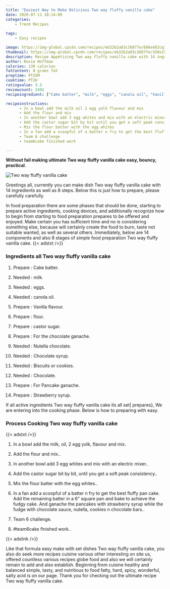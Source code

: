 ```yaml
---
title: "Easiest Way to Make Delicious Two way fluffy vanilla cake"
date: 2020-07-11 18:14:09
categories:
    - Trend Recipes
    
tags:
    - Easy recipes

image: https://img-global.cpcdn.com/recipes/eb32b2a83c36877e/680x482cq70/two-way-fluffy-vanilla-cake-recipe-main-photo.jpg
thumbnail: https://img-global.cpcdn.com/recipes/eb32b2a83c36877e/350x250cq70/two-way-fluffy-vanilla-cake-recipe-main-photo.jpg
description: Recipe Appetizing Two way fluffy vanilla cake with 14 ingredients and 8 stages of easy cooking.
author: Rosie Hoffman
calories: 139 calories
fatContent: 8 grams fat
preptime: PT25M
cooktime: PT2H
ratingvalue: 3.5
reviewcount: 2492
recipeingredient: ["Cake batter", "milk", "eggs", "canola oil", "Vanilla flavour", "flour", "castor sugar", "For the chocolate ganache", "Nutella chocolate", "Chocolate syrup", "Biscuits or cookies", "Chocolate", "For Pancake ganache", "Strawberry syrup"]

recipeinstructions: 
      - In a bowl add the milk oil 2 egg yolk flavour and mix 
      - Add the flour and mix 
      - In another bowl add 3 egg whites and mix with an electric mixer 
      - Add the castor sugar bit by bit until you get a soft peak consistency 
      - Mix the flour batter with the egg whites 
      - In a fan add a scoopful of a batter n fry to get the best fluffy pan cake Add the remaining batter in a 6 square pan and bake to achieve the fudgy cake And ganache the pancakes with strawberry syrup while the fudge with chocolate sauce nutella cookies n chocolate bars 
      - Team 6 challenge 
      - team6cake finished work

---
```




**Without fail making ultimate Two way fluffy vanilla cake easy, bouncy, practical**. 


![Two way fluffy vanilla cake](https://img-global.cpcdn.com/recipes/eb32b2a83c36877e/680x482cq70/two-way-fluffy-vanilla-cake-recipe-main-photo.jpg "Two way fluffy vanilla cake")




Greetings all, currently you can make dish Two way fluffy vanilla cake with 14 ingredients as well as 8 steps. Below this is just how to prepare, please carefully carefully.

In food preparation there are some phases that should be done, starting to prepare active ingredients, cooking devices, and additionally recognize how to begin from starting to food preparation prepares to be offered and enjoyed. Make certain you has sufficient time and no is considering something else, because will certainly create the food to burn, taste not suitable wanted, as well as several others. Immediately, below are 14 components and also 8 stages of simple food preparation Two way fluffy vanilla cake.
{{< adstxt />}}

### Ingredients all Two way fluffy vanilla cake


1. Prepare  : Cake batter.

1. Needed  : milk.

1. Needed  : eggs.

1. Needed  : canola oil.

1. Prepare  : Vanilla flavour.

1. Prepare  : flour.

1. Prepare  : castor sugar.

1. Prepare  : For the chocolate ganache.

1. Needed  : Nutella chocolate.

1. Needed  : Chocolate syrup.

1. Needed  : Biscuits or cookies.

1. Needed  : Chocolate.

1. Prepare  : For Pancake ganache.

1. Prepare  : Strawberry syrup.



If all active ingredients Two way fluffy vanilla cake its all set| prepares}, We are entering into the cooking phase. Below is how to preparing with easy.

### Process Cooking Two way fluffy vanilla cake

{{< adstxt />}}


1. In a bowl add the milk, oil, 2 egg yolk, flavour and mix.



1. Add the flour and mix..



1. In another bowl add 3 egg whites and mix with an electric mixer..



1. Add the castor sugar bit by bit, until you get a soft peak consistency..



1. Mix the flour batter with the egg whites..



1. In a fan add a scoopful of a batter n fry to get the best fluffy pan cake. Add the remaining batter in a 6&#34; square pan and bake to achieve the fudgy cake. And ganache the pancakes with strawberry syrup while the fudge with chocolate sauce, nutella, cookies n chocolate bars..



1. Team 6 challenge.



1. #team6cake finished work..





{{< adslink />}}

Like that formula easy make with set dishes Two way fluffy vanilla cake, you also do seek more recipes cuisine various other interesting on site us, offered countless various recipes globe food and also we will certainly remain to add and also establish. Beginning from cuisine healthy and balanced simple, tasty, and nutritious to food fatty, hard, spicy, wonderful, salty acid is on our page. Thank you for checking out the ultimate recipe Two way fluffy vanilla cake.
